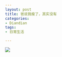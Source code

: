 ```yaml
---
layout: post
title: 爸说我瘦了，其实没有
categories:
- Diandian
tags:
- 日常生活

---
```

<img src="http://m1.img.srcdd.com/farm5/d/2012/0627/10/7B0E56800DCA546248A108493B4E550F_B500_900_148_242.jpg" />
<br />
<br />